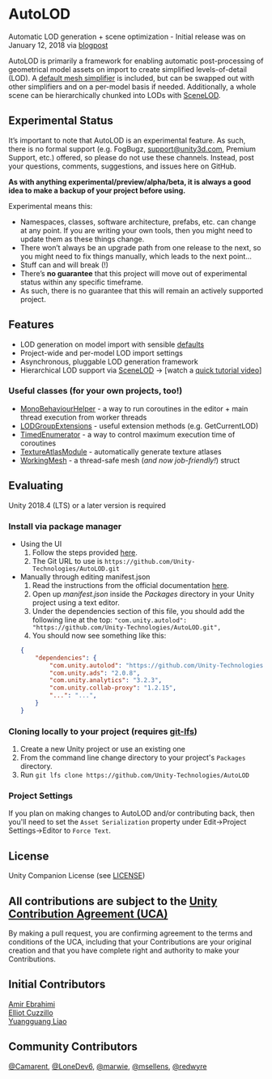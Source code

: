 # AutoLOD
Automatic LOD generation + scene optimization - Initial release was on January 12, 2018 via [blogpost](https://blogs.unity3d.com/2018/01/12/unity-labs-autolod-experimenting-with-automatic-performance-improvements/)

AutoLOD is primarily a framework for enabling automatic post-processing of geometrical model assets on import to create simplified levels-of-detail (LOD). A [default mesh simplifier](https://github.com/Unity-Technologies/UnityMeshSimplifier/) is included, but can be swapped out with other simplifiers and on a per-model basis if needed. Additionally, a whole scene can be hierarchically chunked into LODs with [SceneLOD](https://github.com/Unity-Technologies/AutoLOD/wiki/Scenelod).

## Experimental Status
It’s important to note that AutoLOD is an experimental feature. As such, there is no formal support (e.g. FogBugz, support@unity3d.com, Premium Support, etc.) offered, so please do not use these channels. Instead, post your questions, comments, suggestions, and issues here on GitHub.

**As with anything experimental/preview/alpha/beta, it is always a good idea to make a backup of your project before using.**

Experimental means this:
- Namespaces, classes, software architecture, prefabs, etc. can change at any point. If you are writing your own tools, then you might need to update them as these things change.
- There won’t always be an upgrade path from one release to the next, so you might need to fix things manually, which leads to the next point...
- Stuff can and will break (!)
- There’s **no guarantee** that this project will move out of experimental status within any specific timeframe.
- As such, there is no guarantee that this will remain an actively supported project.

## Features
- LOD generation on model import with sensible [defaults](https://github.com/Unity-Technologies/AutoLOD/wiki/Home)
- Project-wide and per-model LOD import settings
- Asynchronous, pluggable LOD generation framework
- Hierarchical LOD support via [SceneLOD](https://github.com/Unity-Technologies/AutoLOD/wiki/Scenelod) -> [watch a [quick tutorial video](http://www.youtube.com/watch?v=EuBeZvzVwrw "SceneLOD Tutorial")]

### Useful classes (for your own projects, too!)
- [MonoBehaviourHelper](Scripts/Helpers/MonoBehaviourHelper.cs) - a way to run coroutines in the editor + main thread execution from worker threads
- [LODGroupExtensions](Scripts/Extensions/LODGroupExtensions.cs) - useful extension methods (e.g. GetCurrentLOD)
- [TimedEnumerator](Scripts/Helpers/TimedEnumerator.cs) -  a way to control maximum execution time of coroutines
- [TextureAtlasModule](Scripts/Editor/TextureAtlasModule.cs) - automatically generate texture atlases
- [WorkingMesh](Scripts/Helpers/WorkingMesh.cs) - a thread-safe mesh (_and now job-friendly!_) struct

## Evaluating
Unity 2018.4 (LTS) or a later version is required

### Install via package manager
- Using the UI
  1. Follow the steps provided [here](https://docs.unity3d.com/Manual/upm-ui-giturl.html).
  2. The Git URL to use is `https://github.com/Unity-Technologies/AutoLOD.git`
- Manually through editing manifest.json
  1. Read the instructions from the official documentation [here](https://docs.unity3d.com/Manual/upm-git.html).
  2. Open up *manifest.json* inside the *Packages* directory in your Unity project using a text editor.
  3. Under the dependencies section of this file, you should add the following line at the top:
```"com.unity.autolod": "https://github.com/Unity-Technologies/AutoLOD.git",```
  1. You should now see something like this:
    ```json
    {
        "dependencies": {
            "com.unity.autolod": "https://github.com/Unity-Technologies/AutoLOD.git",
            "com.unity.ads": "2.0.8",
            "com.unity.analytics": "3.2.3",
            "com.unity.collab-proxy": "1.2.15",
            "...": "...",
        }
    }
    ```
  

### Cloning locally to your project (requires [git-lfs](https://git-lfs.github.com/))
1. Create a new Unity project or use an existing one
2. From the command line change directory to your project's `Packages` directory.
3. Run `git lfs clone https://github.com/Unity-Technologies/AutoLOD`

### Project Settings
If you plan on making changes to AutoLOD and/or contributing back, then you'll need to set the `Asset Serialization` property under Edit->Project Settings->Editor to `Force Text`.

## License
Unity Companion License (see [LICENSE](LICENSE))

## All contributions are subject to the [Unity Contribution Agreement (UCA)](https://unity3d.com/legal/licenses/Unity_Contribution_Agreement)
By making a pull request, you are confirming agreement to the terms and conditions of the UCA, including that your Contributions are your original creation and that you have complete right and authority to make your Contributions.

## Initial Contributors
[Amir Ebrahimi](https://github.com/amirebrahimi/)
<br>[Elliot Cuzzillo](https://github.com/ecuzzillo)
<br>[Yuangguang Liao](https://github.com/liaoyg)

## Community Contributors
[@Camarent](https://github.com/Camarent), [@LoneDev6](https://github.com/LoneDev6), [@marwie](https://github.com/marwie), [@msellens](https://github.com/msellens), [@redwyre](https://github.com/redwyre)